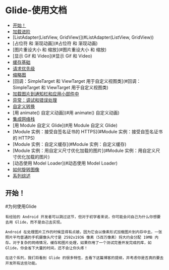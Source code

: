 # Glide-使用文档


* [开始！](#开始！)
* [加载进阶](#加载进阶)
* [ListAdapter(ListView, GridView)](#ListAdapter(ListView, GridView))
* [占位符 和 渐现动画](#占位符 和 渐现动画)
* [图片重设大小 和 缩放](#图片重设大小 和 缩放)
* [显示 Gif 和 Video](#显示 Gif 和 Video)
* [缓存基础](#缓存基础)
* [请求优先级](#请求优先级)
* [缩略图](#缩略图)
* [回调：SimpleTarget 和 ViewTarget 用于自定义视图类](#回调：SimpleTarget 和 ViewTarget 用于自定义视图类)
* [加载图片到通知栏和应用小部件中](#加载图片到通知栏和应用小部件中)
* [异常：调试和错误处理](#异常：调试和错误处理)
* [自定义转换](#自定义转换)
* [用 animate() 自定义动画](#用 animate() 自定义动画)
* [集成网络栈](#集成网络栈)
* [用 Module 自定义 Glide](#用 Module 自定义 Glide)
* [Module 实例：接受自签名证书的 HTTPS](#Module 实例：接受自签名证书的 HTTPS)
* [Module 实例：自定义缓存](#Module 实例：自定义缓存)
* [Module 实例：用自定义尺寸优化加载的图片](#Module 实例：用自定义尺寸优化加载的图片)
* [动态使用 Model Loader](#动态使用 Model Loader)
* [如何旋转图像](#如何旋转图像)
* [系列综述](#系列综述)

## 开始！
#为何使用Glide
```text
有经验的 Android 开发者可以跳过这节，但对于初学者来说，你可能会问自己为什么你想要去用 Glide，而不是自己去实现。

Android 在处理图片工作的时候显得有点娘，因为它会以像素形式加载图片到内存中去，一张照片平均普通的手机摄像头尺寸是 2592x1936 像素（5百万像素）将大约会分配 19MB 内存。对于复杂的网络情况，缓存和图片处理，如果你用了一个测试完善开发完成的库，如 Glide，你会省下大量的时间，还不会让你头疼！

在这个系列，我们将看到 Glide 的很多特性，去看下这篇博客的提纲，并考虑你是否真的要去开发所有这些功能。
```



















